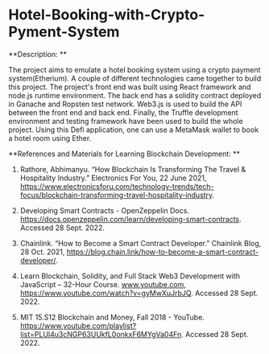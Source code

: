 # Hotel-Booking-with-Crypto-Pyment-System

**Description: **

The project aims to emulate a hotel booking system using a crypto payment system(Etherium). A couple of different technologies came together to build this project. The project's front end was built using React framework and node.js runtime environment. The back end has a solidity contract deployed in Ganache and Ropsten test network. Web3.js is used to build the API between the front end and back end. Finally, the Truffle development environment and testing framework have been used to build the whole project. Using this Defi application, one can use a MetaMask wallet to book a hotel room using Ether.

**References and Materials for Learning Blockchain Development: **

1.  Rathore, Abhimanyu. “How Blockchain Is Transforming The Travel & Hospitality Industry.” Electronics For You, 22 June 2021,    https://www.electronicsforu.com/technology-trends/tech-focus/blockchain-transforming-travel-hospitality-industry.

2.  Developing Smart Contracts - OpenZeppelin Docs. https://docs.openzeppelin.com/learn/developing-smart-contracts. Accessed 28 Sept. 2022.

3.  Chainlink. “How to Become a Smart Contract Developer.” Chainlink Blog, 28 Oct. 2021, https://blog.chain.link/how-to-become-a-smart-contract-developer/.

4.  Learn Blockchain, Solidity, and Full Stack Web3 Development with JavaScript – 32-Hour Course. www.youtube.com, https://www.youtube.com/watch?v=gyMwXuJrbJQ. Accessed 28 Sept. 2022.

5.  MIT 15.S12 Blockchain and Money, Fall 2018 - YouTube. https://www.youtube.com/playlist?list=PLUl4u3cNGP63UUkfL0onkxF6MYgVa04Fn. Accessed 28 Sept. 2022.

